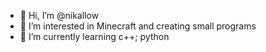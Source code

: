 - 👋 Hi, I’m @nikallow
- 👀 I’m interested in Minecraft and creating small programs
- 🌱 I’m currently learning c++; python

<!---
nikallow/nikallow is a ✨ special ✨ repository because its `README.md` (this file) appears on your GitHub profile.
You can click the Preview link to take a look at your changes.
--->

